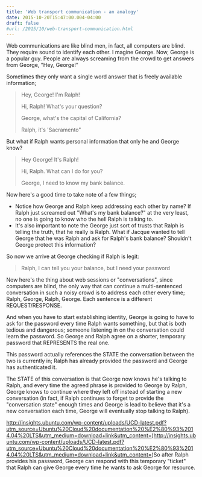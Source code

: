 ```yaml
---
title: 'Web transport communication - an analogy'
date: 2015-10-20T15:47:00.004-04:00
draft: false
#url: /2015/10/web-transport-communication.html
---
```


Web communications are like blind men, in fact, all computers are blind. They require sound to identify each other.
I
magine George. Now, George is a popular guy. People are always screaming from the crowd to get answers from George, "Hey, George!"

Sometimes they only want a single word answer that is freely available information;

> Hey, George! I'm Ralph!
> 
> Hi, Ralph! What's your question?
> 
> George, what's the capital of California?
> 
> Ralph, it's 'Sacramento"

But what if Ralph wants personal information that only he and George know?

> Hey George! It's Ralph!
> 
> Hi, Ralph. What can I do for you?
> 
> George, I need to know my bank balance.

Now here's a good time to take note of a few things; 
* Notice how George and Ralph keep addressing each other by name? If Ralph just screamed out "What's my bank balance?" at the very least, no one is going to know who the hell Ralph is talking to. 
* It's also important to note the George just sort of trusts that Ralph is telling the truth, that he really is Ralph. What if Jacque wanted to tell George that he was Ralph and ask for Ralph's bank balance? Shouldn't George protect this information?

So now we arrive at George checking if Ralph is legit:

> Ralph, I can tell you your balance, but I need your password

Now here's the thing about web sessions or "conversations", since computers are blind, the only way that can continue a multi-sentenced conversation in such a noisy crowd is to address each other every time; Ralph, George, Ralph, George. Each sentence is a different REQUEST/RESPONSE. 

And when you have to start establishing identity, George is going to have to ask for the password every time Ralph wants something, but that is both tedious and dangerous; someone listening in on the conversation could learn the password. So George and Ralph agree on a shorter, temporary password that REPRESENTS the real one.

This password actually references the STATE the conversation between the two is currently in; Ralph has already provided the password and George has authenticated it. 

The STATE of this conversation is that George now knows he's talking to Ralph, and every time the agreed phrase is provided to George by Ralph, George knows to continue where they left off instead of starting a new conversation (in fact, if Ralph continues to forget to provide the "conversation state" enough times and George is lead to believe that it's a new conversation each time, George will eventually stop talking to Ralph). 

http://insights.ubuntu.com/wp-content/uploads/UCD-latest.pdf?utm_source=Ubuntu%20Cloud%20documentation%20%E2%80%93%2014.04%20LTS&utm_medium=download+link&utm_content=)http://insights.ubuntu.com/wp-content/uploads/UCD-latest.pdf?utm_source=Ubuntu%20Cloud%20documentation%20%E2%80%93%2014.04%20LTS&utm_medium=download+link&utm_content=)So after Ralph provides his password, George can respond with this temporary "ticket" that Ralph can give George every time he wants to ask George for resource.